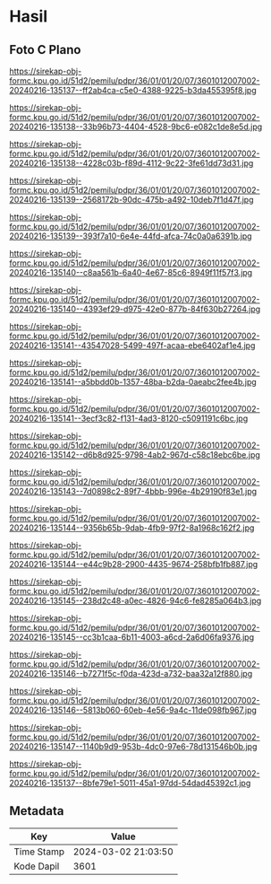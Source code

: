 # Hasil

## Foto C Plano

https://sirekap-obj-formc.kpu.go.id/51d2/pemilu/pdpr/36/01/01/20/07/3601012007002-20240216-135137--ff2ab4ca-c5e0-4388-9225-b3da455395f8.jpg

https://sirekap-obj-formc.kpu.go.id/51d2/pemilu/pdpr/36/01/01/20/07/3601012007002-20240216-135138--33b96b73-4404-4528-9bc6-e082c1de8e5d.jpg

https://sirekap-obj-formc.kpu.go.id/51d2/pemilu/pdpr/36/01/01/20/07/3601012007002-20240216-135138--4228c03b-f89d-4112-9c22-3fe61dd73d31.jpg

https://sirekap-obj-formc.kpu.go.id/51d2/pemilu/pdpr/36/01/01/20/07/3601012007002-20240216-135139--2568172b-90dc-475b-a492-10deb7f1d47f.jpg

https://sirekap-obj-formc.kpu.go.id/51d2/pemilu/pdpr/36/01/01/20/07/3601012007002-20240216-135139--393f7a10-6e4e-44fd-afca-74c0a0a6391b.jpg

https://sirekap-obj-formc.kpu.go.id/51d2/pemilu/pdpr/36/01/01/20/07/3601012007002-20240216-135140--c8aa561b-6a40-4e67-85c6-8949f11f57f3.jpg

https://sirekap-obj-formc.kpu.go.id/51d2/pemilu/pdpr/36/01/01/20/07/3601012007002-20240216-135140--4393ef29-d975-42e0-877b-84f630b27264.jpg

https://sirekap-obj-formc.kpu.go.id/51d2/pemilu/pdpr/36/01/01/20/07/3601012007002-20240216-135141--43547028-5499-497f-acaa-ebe6402af1e4.jpg

https://sirekap-obj-formc.kpu.go.id/51d2/pemilu/pdpr/36/01/01/20/07/3601012007002-20240216-135141--a5bbdd0b-1357-48ba-b2da-0aeabc2fee4b.jpg

https://sirekap-obj-formc.kpu.go.id/51d2/pemilu/pdpr/36/01/01/20/07/3601012007002-20240216-135141--3ecf3c82-f131-4ad3-8120-c5091191c6bc.jpg

https://sirekap-obj-formc.kpu.go.id/51d2/pemilu/pdpr/36/01/01/20/07/3601012007002-20240216-135142--d6b8d925-9798-4ab2-967d-c58c18ebc6be.jpg

https://sirekap-obj-formc.kpu.go.id/51d2/pemilu/pdpr/36/01/01/20/07/3601012007002-20240216-135143--7d0898c2-89f7-4bbb-996e-4b29190f83e1.jpg

https://sirekap-obj-formc.kpu.go.id/51d2/pemilu/pdpr/36/01/01/20/07/3601012007002-20240216-135144--9356b65b-9dab-4fb9-97f2-8a1968c162f2.jpg

https://sirekap-obj-formc.kpu.go.id/51d2/pemilu/pdpr/36/01/01/20/07/3601012007002-20240216-135144--e44c9b28-2900-4435-9674-258bfb1fb887.jpg

https://sirekap-obj-formc.kpu.go.id/51d2/pemilu/pdpr/36/01/01/20/07/3601012007002-20240216-135145--238d2c48-a0ec-4826-94c6-fe8285a064b3.jpg

https://sirekap-obj-formc.kpu.go.id/51d2/pemilu/pdpr/36/01/01/20/07/3601012007002-20240216-135145--cc3b1caa-6b11-4003-a6cd-2a6d06fa9376.jpg

https://sirekap-obj-formc.kpu.go.id/51d2/pemilu/pdpr/36/01/01/20/07/3601012007002-20240216-135146--b7271f5c-f0da-423d-a732-baa32a12f880.jpg

https://sirekap-obj-formc.kpu.go.id/51d2/pemilu/pdpr/36/01/01/20/07/3601012007002-20240216-135146--5813b060-60eb-4e56-9a4c-11de098fb967.jpg

https://sirekap-obj-formc.kpu.go.id/51d2/pemilu/pdpr/36/01/01/20/07/3601012007002-20240216-135147--1140b9d9-953b-4dc0-97e6-78d131546b0b.jpg

https://sirekap-obj-formc.kpu.go.id/51d2/pemilu/pdpr/36/01/01/20/07/3601012007002-20240216-135137--8bfe79e1-5011-45a1-97dd-54dad45392c1.jpg


## Metadata

| Key        | Value               |
| ---------- | ------------------- |
| Time Stamp | 2024-03-02 21:03:50 |
| Kode Dapil | 3601                |



